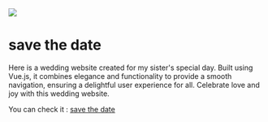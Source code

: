   <a href="https://img.shields.io/badge/MADE%20WITH-VUEJS-42b883">
        <img src="https://img.shields.io/badge/MADE%20WITH-VUEJS-42b883" /></a>

# save the date

Here is a wedding website created for my sister's special day. 
Built using Vue.js, it combines elegance and functionality to provide a smooth navigation, ensuring a delightful user experience for all. 
Celebrate love and joy with this wedding website.

You can check it : <a href="wedding-paulmarniquet.vercel.app">save the date</a>
